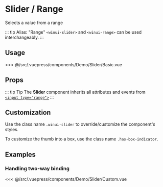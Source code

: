 # Slider / Range

<Content-Subtitle>Selects a value from a range</Content-Subtitle>

<Misc-Ad />

::: tip Alias: "Range"
`<winui-slider>` and `<winui-range>` can be used interchangeably.
:::

## Usage

<Content-Example>

<div><Demo-Slider-Basic /></div>

<<< @/src/.vuepress/components/Demo/Slider/Basic.vue

</Content-Example>

## Props

::: tip Tip
The __Slider__ component inherits all attributes and events from [`<input type="range">`](https://developer.mozilla.org/en-US/docs/Web/HTML/Element/input/range)
:::

## Customization

Use the class name `.winui-slider` to override/customize the component's styles.

To customize the thumb into a box, use the class name `.has-box-indicator`.

## Examples

### Handling two-way binding

<Content-Example>

<div><Demo-Slider-Custom /></div>

<<< @/src/.vuepress/components/Demo/Slider/Custom.vue

</Content-Example>

<Misc-Ad />
